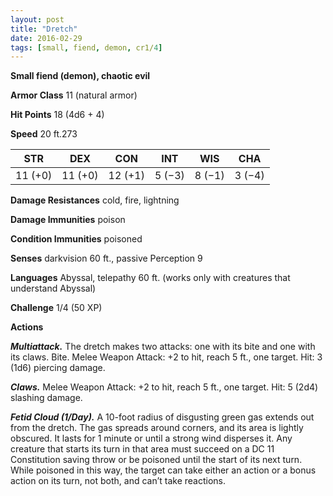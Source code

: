 ```yaml
---
layout: post
title: "Dretch"
date: 2016-02-29
tags: [small, fiend, demon, cr1/4]
---
```


**Small fiend (demon), chaotic evil**

**Armor Class** 11 (natural armor)

**Hit Points** 18 (4d6 + 4)

**Speed** 20 ft.273

|   STR   |   DEX   |   CON   |   INT   |   WIS   |   CHA   |
|:-----:|:-----:|:-----:|:-----:|:-----:|:-----:|
| 11 (+0) | 11 (+0) | 12 (+1) | 5 (−3) | 8 (−1) | 3 (−4) |

**Damage Resistances** cold, fire, lightning 

**Damage Immunities** poison 

**Condition Immunities** poisoned 

**Senses** darkvision 60 ft., passive Perception 9 

**Languages** Abyssal, telepathy 60 ft. (works only with creatures that understand Abyssal) 

**Challenge** 1/4 (50 XP)

**Actions** 

***Multiattack.*** The dretch makes two attacks: one with its bite and one with its claws. Bite. Melee Weapon Attack: +2 to hit, reach 5 ft., one target. Hit: 3 (1d6) piercing damage. 

***Claws.*** Melee Weapon Attack: +2 to hit, reach 5 ft., one target. Hit: 5 (2d4) slashing damage. 

***Fetid Cloud (1/Day).*** A 10-foot radius of disgusting green gas extends out from the dretch. The gas spreads around corners, and its area is lightly obscured. It lasts for 1 minute or until a strong wind disperses it. Any creature that starts its turn in that area must succeed on a DC 11 Constitution saving throw or be poisoned until the start of its next turn. While poisoned in this way, the target can take either an action or a bonus action on its turn, not both, and can’t take reactions.